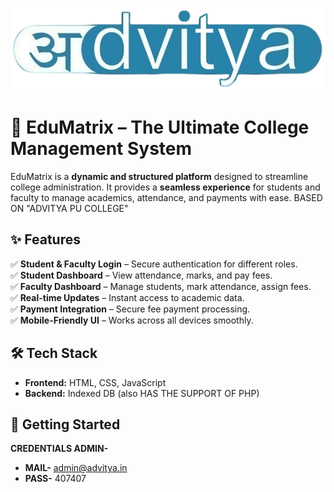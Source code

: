  ![LOGO](views/pics/1.png)

# 🏫 EduMatrix – The Ultimate College Management System  

EduMatrix is a **dynamic and structured platform** designed to streamline college administration. It provides a **seamless experience** for students and faculty to manage academics, attendance, and payments with ease.  BASED ON "ADVITYA PU COLLEGE"

## ✨ Features  
✅ **Student & Faculty Login** – Secure authentication for different roles.  
✅ **Student Dashboard** – View attendance, marks, and pay fees.  
✅ **Faculty Dashboard** – Manage students, mark attendance, assign fees.  
✅ **Real-time Updates** – Instant access to academic data.  
✅ **Payment Integration** – Secure fee payment processing.  
✅ **Mobile-Friendly UI** – Works across all devices smoothly.  

## 🛠️ Tech Stack  
- **Frontend:** HTML, CSS, JavaScript  
- **Backend:** Indexed DB (also HAS THE SUPPORT OF PHP) 

## 🚀 Getting Started
**CREDENTIALS ADMIN-** 
- **MAIL-** admin@advitya.in 
- **PASS-** 407407
